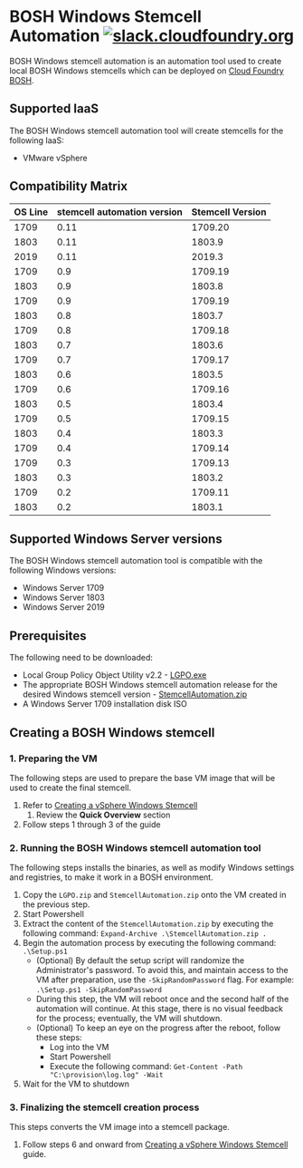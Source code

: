 # BOSH Windows Stemcell Automation [![slack.cloudfoundry.org](https://slack.cloudfoundry.org/badge.svg)](https://slack.cloudfoundry.org)

BOSH Windows stemcell automation is an automation tool used to create local BOSH Windows stemcells which can be deployed on [Cloud Foundry BOSH](https://bosh.io).

## Supported IaaS
The BOSH Windows stemcell automation tool will create stemcells for the following IaaS:
* VMware vSphere

## Compatibility Matrix

| OS Line | stemcell automation version | Stemcell Version
| :--- | --- | --- 
| 1709 | 0.11 | 1709.20
| 1803 | 0.11 | 1803.9
| 2019 | 0.11 | 2019.3
| 1709 | 0.9 | 1709.19
| 1803 | 0.9 | 1803.8
| 1709 | 0.9 | 1709.19
| 1803 | 0.8 | 1803.7
| 1709 | 0.8 | 1709.18
| 1803 | 0.7 | 1803.6
| 1709 | 0.7 | 1709.17
| 1803 | 0.6 | 1803.5
| 1709 | 0.6 | 1709.16
| 1803 | 0.5 | 1803.4
| 1709 | 0.5 | 1709.15
| 1803 | 0.4 | 1803.3
| 1709 | 0.4 | 1709.14
| 1709 | 0.3 | 1709.13
| 1803 | 0.3 | 1803.2 
| 1709 | 0.2 | 1709.11 
| 1803 | 0.2 | 1803.1 

## Supported Windows Server versions
The BOSH Windows stemcell automation tool is compatible with the following Windows versions:

* Windows Server 1709
* Windows Server 1803
* Windows Server 2019


## Prerequisites
The following need to be downloaded:
* Local Group Policy Object Utility v2.2 - [LGPO.exe](https://www.microsoft.com/en-us/download/details.aspx?id=55319)
* The appropriate BOSH Windows stemcell automation release for the desired Windows stemcell version - [StemcellAutomation.zip](https://github.com/cloudfoundry-incubator/bosh-windows-stemcell-automation/releases)
* A Windows Server 1709 installation disk ISO

## Creating a BOSH Windows stemcell
### 1. Preparing the VM
The following steps are used to prepare the base VM image that will be used to create the final stemcell.

1. Refer to [Creating a vSphere Windows Stemcell](https://github.com/cloudfoundry-incubator/bosh-windows-stemcell-builder/wiki/Creating-a-vSphere-Windows-Stemcell)
    1. Review the **Quick Overview** section
1. Follow steps 1 through 3 of the guide

### 2. Running the BOSH Windows stemcell automation tool
The following steps installs the binaries, as well as modify Windows settings and registries, to make it work in a BOSH environment.
1. Copy the `LGPO.zip` and `StemcellAutomation.zip` onto the VM created in the previous step.
1. Start Powershell
1. Extract the content of the `StemcellAutomation.zip` by executing the following command: `Expand-Archive .\StemcellAutomation.zip .`
1. Begin the automation process by executing the following command: `.\Setup.ps1`
    * (Optional) By default the setup script will randomize the Administrator's password. To avoid this, and maintain access to the VM after preparation, use the `-SkipRandomPassword` flag. For example: `.\Setup.ps1 -SkipRandomPassword`
    * During this step, the VM will reboot once and the second half of the automation will continue. At this stage, there is no visual feedback for the process; eventually, the VM will shutdown.
    * (Optional) To keep an eye on the progress after the reboot, follow these steps:
        * Log into the VM
        * Start Powershell
        * Execute the following command: `Get-Content -Path "C:\provision\log.log" -Wait`
1. Wait for the VM to shutdown

### 3. Finalizing the stemcell creation process
This steps converts the VM image into a stemcell package.

1. Follow steps 6 and onward from [Creating a vSphere Windows Stemcell](https://github.com/cloudfoundry-incubator/bosh-windows-stemcell-builder/wiki/Creating-a-vSphere-Windows-Stemcell) guide.
